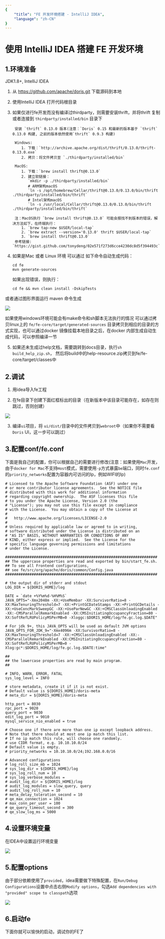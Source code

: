 ```yaml
---
{
    "title": "FE 开发环境搭建 - IntelliJ IDEA",
    "language": "zh-CN"
}
---
```


<!-- 
Licensed to the Apache Software Foundation (ASF) under one
or more contributor license agreements.  See the NOTICE file
distributed with this work for additional information
regarding copyright ownership.  The ASF licenses this file
to you under the Apache License, Version 2.0 (the
"License"); you may not use this file except in compliance
with the License.  You may obtain a copy of the License at

  http://www.apache.org/licenses/LICENSE-2.0

Unless required by applicable law or agreed to in writing,
software distributed under the License is distributed on an
"AS IS" BASIS, WITHOUT WARRANTIES OR CONDITIONS OF ANY
KIND, either express or implied.  See the License for the
specific language governing permissions and limitations
under the License.
-->

# 使用 IntelliJ IDEA 搭建 FE 开发环境

## 1.环境准备

JDK1.8+, IntelliJ IDEA

1. 从 https://github.com/apache/doris.git 下载源码到本地

2. 使用IntelliJ IDEA 打开代码根目录

3. 如果仅进行fe开发而没有编译过thirdparty，则需要安装thrift，并将thrift 复制或者连接到 `thirdparty/installed/bin` 目录下

        安装 `thrift` 0.13.0 版本(注意：`Doris` 0.15 和最新的版本基于 `thrift` 0.13.0 构建, 之前的版本依然使用`thrift` 0.9.3 构建)
    
        Windows: 
           1. 下载：`http://archive.apache.org/dist/thrift/0.13.0/thrift-0.13.0.exe`
           2. 拷贝：将文件拷贝至 `./thirdparty/installed/bin`
        
        MacOS: 
           1. 下载：`brew install thrift@0.13.0`
           2. 建立软链接： 
              `mkdir -p ./thirdparty/installed/bin`
              # ARM架构macOS
              `ln -s /opt/homebrew/Cellar/thrift@0.13.0/0.13.0/bin/thrift ./thirdparty/installed/bin/thrift`
              # Intel架构macOS
              `ln -s /usr/local/Cellar/thrift@0.13.0/0.13.0/bin/thrift ./thirdparty/installed/bin/thrift`
        
        注：MacOS执行 `brew install thrift@0.13.0` 可能会报找不到版本的错误，解决方法如下，在终端执行：
           1. `brew tap-new $USER/local-tap`
           2. `brew extract --version='0.13.0' thrift $USER/local-tap`
           3. `brew install thrift@0.13.0`
        参考链接: `https://gist.github.com/tonydeng/02e571f273d6cce4230dc8d5f394493c`

4. 如果是Mac 或者 Linux 环境 可以通过 如下命令自动生成代码：

    ```
    cd fe
    mvn generate-sources
    ```

    如果出现错误，则执行：

    ```
    cd fe && mvn clean install -DskipTests
    ```

或者通过图形界面运行 maven 命令生成

![](/images/gen_code.png)

如果使用windows环境可能会有make命令和sh脚本无法执行的情况 可以通过拷贝linux上的 `fe/fe-core/target/generated-sources` 目录拷贝到相应的目录的方式实现，也可以通过docker 镜像挂载本地目录之后，在docker 内部生成自动生成代码，可以参照编译一节

5. 如果还未生成过help文档，需要跳转到docs目录，执行`sh build_help_zip.sh`，
   然后将build中的help-resource.zip拷贝到fe/fe-core/target/classes中

## 2.调试

1. 用idea导入fe工程

2. 在fe目录下创建下面红框标出的目录（在新版本中该目录可能存在，如存在则跳过，否则创建）

![](/images/DEBUG4.png)

3. 编译`ui`项目，将 `ui/dist/`目录中的文件拷贝到`webroot`中（如果你不需要看`Doris` UI，这一步可以跳过）

## 3.配置conf/fe.conf

下面是我自己的配置，你可以根据自己的需要进行修改(注意：如果使用`Mac`开发，由于`docker for Mac`不支持`Host`模式，需要使用`-p`方式暴露`be`端口，同时`fe.conf`的`priority_networks`配置为容器内可访问的Ip，例如WIFI的Ip)

```
# Licensed to the Apache Software Foundation (ASF) under one
# or more contributor license agreements.  See the NOTICE file
# distributed with this work for additional information
# regarding copyright ownership.  The ASF licenses this file
# to you under the Apache License, Version 2.0 (the
# "License"); you may not use this file except in compliance
# with the License.  You may obtain a copy of the License at
#
#   http://www.apache.org/licenses/LICENSE-2.0
#
# Unless required by applicable law or agreed to in writing,
# software distributed under the License is distributed on an
# "AS IS" BASIS, WITHOUT WARRANTIES OR CONDITIONS OF ANY
# KIND, either express or implied.  See the License for the
# specific language governing permissions and limitations
# under the License.

#####################################################################
## The uppercase properties are read and exported by bin/start_fe.sh.
## To see all Frontend configurations,
## see fe/src/org/apache/doris/common/Config.java
#####################################################################

# the output dir of stderr and stdout 
LOG_DIR = ${DORIS_HOME}/log

DATE = `date +%Y%m%d-%H%M%S`
JAVA_OPTS="-Xmx2048m -XX:+UseMembar -XX:SurvivorRatio=8 -XX:MaxTenuringThreshold=7 -XX:+PrintGCDateStamps -XX:+PrintGCDetails -XX:+UseConcMarkSweepGC -XX:+UseParNewGC -XX:+CMSClassUnloadingEnabled -XX:-CMSParallelRemarkEnabled -XX:CMSInitiatingOccupancyFraction=80 -XX:SoftRefLRUPolicyMSPerMB=0 -Xloggc:$DORIS_HOME/log/fe.gc.log.$DATE"

# For jdk 9+, this JAVA_OPTS will be used as default JVM options
JAVA_OPTS_FOR_JDK_9="-Xmx4096m -XX:SurvivorRatio=8 -XX:MaxTenuringThreshold=7 -XX:+CMSClassUnloadingEnabled -XX:-CMSParallelRemarkEnabled -XX:CMSInitiatingOccupancyFraction=80 -XX:SoftRefLRUPolicyMSPerMB=0 -Xlog:gc*:$DORIS_HOME/log/fe.gc.log.$DATE:time"

##
## the lowercase properties are read by main program.
##

# INFO, WARN, ERROR, FATAL
sys_log_level = INFO

# store metadata, create it if it is not exist.
# Default value is ${DORIS_HOME}/doris-meta
# meta_dir = ${DORIS_HOME}/doris-meta

http_port = 8030
rpc_port = 9020
query_port = 9030
edit_log_port = 9010
mysql_service_nio_enabled = true

# Choose one if there are more than one ip except loopback address. 
# Note that there should at most one ip match this list.
# If no ip match this rule, will choose one randomly.
# use CIDR format, e.g. 10.10.10.0/24
# Default value is empty.
# priority_networks = 10.10.10.0/24;192.168.0.0/16

# Advanced configurations 
# log_roll_size_mb = 1024
# sys_log_dir = ${DORIS_HOME}/log
# sys_log_roll_num = 10
# sys_log_verbose_modules = 
# audit_log_dir = ${DORIS_HOME}/log
# audit_log_modules = slow_query, query
# audit_log_roll_num = 10
# meta_delay_toleration_second = 10
# qe_max_connection = 1024
# max_conn_per_user = 100
# qe_query_timeout_second = 300
# qe_slow_log_ms = 5000

```



## 4.设置环境变量

在IDEA中设置运行环境变量

![](/images/DEBUG5.png)

## 5.配置options

由于部分依赖使用了`provided`，idea需要做下特殊配置，在`Run/Debug Configurations`设置中点击右侧`Modify options`，勾选`Add dependencies with "provided" scope to classpath`选项

![](/images/idea_options.png)

## 6.启动fe

下面你就可以愉快的启动，调试你的FE了

